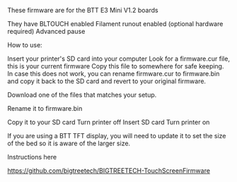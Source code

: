 These firmware are for the BTT E3 Mini V1.2 boards

They have BLTOUCH enabled Filament runout enabled (optional hardware required) Advanced pause

How to use:

Insert your printer's SD card into your computer Look for a firmware.cur file, this is your current firmware Copy this file to somewhere for safe keeping.
In case this does not work, you can rename firmware.cur to firmware.bin and copy it back to the SD card and revert to your original firmware.

Download one of the files that matches your setup.

Rename it to firmware.bin 

Copy it to your SD card Turn printer off Insert SD card Turn printer on

If you are using a BTT TFT display, you will need to update it to set the size of the bed so it is aware of the larger size.

Instructions here

https://github.com/bigtreetech/BIGTREETECH-TouchScreenFirmware